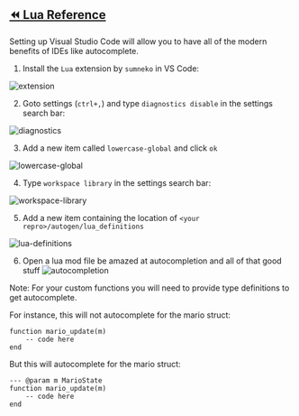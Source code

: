 ## [:rewind: Lua Reference](lua.md)

Setting up Visual Studio Code will allow you to have all of the modern benefits of IDEs like autocomplete.

1. Install the `Lua` extension by `sumneko` in VS Code:

![extension](https://user-images.githubusercontent.com/12403224/158046548-a8deba76-ca5f-4f35-aa73-62984820d290.png)

2. Goto settings (`ctrl+,`) and type `diagnostics disable` in the settings search bar:

![diagnostics](https://user-images.githubusercontent.com/12403224/158046741-3bcf513c-5da8-42ee-b3aa-ab2dbab0e3dc.png)

3. Add a new item called `lowercase-global` and click `ok`

![lowercase-global](https://user-images.githubusercontent.com/12403224/158046761-65883e86-fd17-4d90-a566-78fe93b4b51d.png)

4. Type `workspace library` in the settings search bar:

![workspace-library](https://user-images.githubusercontent.com/12403224/158046786-12b8a150-65a7-4f23-96c7-1508f8f80713.png)

5. Add a new item containing the location of `<your repro>/autogen/lua_definitions`

![lua-definitions](https://user-images.githubusercontent.com/12403224/158046824-1894318a-7ce9-41ef-bacc-17f95fa05f31.png)

6. Open a lua mod file be amazed at autocompletion and all of that good stuff
![autocompletion](https://user-images.githubusercontent.com/12403224/158046824-1894318a-7ce9-41ef-bacc-17f95fa05f31.png)

Note: For your custom functions you will need to provide type definitions to get autocomplete.

For instance, this will not autocomplete for the mario struct:
```
function mario_update(m)
    -- code here
end
```

But this will autocomplete for the mario struct:
```
--- @param m MarioState
function mario_update(m)
    -- code here
end
```